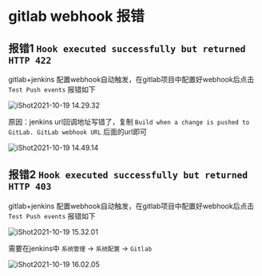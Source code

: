 # gitlab webhook 报错 

## 报错1 `Hook executed successfully but returned HTTP 422`



gitlab+jenkins 配置webhook自动触发，在gitlab项目中配置好webhook后点击 `Test Push events` 报错如下

![iShot2021-10-19 14.29.32](https://gitea.pptfz.cn/pptfz/picgo-images/raw/branch/master/img/iShot2021-10-19%2014.29.32.png)



原因：jenkins url回调地址写错了，复制 `Build when a change is pushed to GitLab. GitLab webhook URL` 后面的url即可



![iShot2021-10-19 14.49.14](https://gitea.pptfz.cn/pptfz/picgo-images/raw/branch/master/img/iShot2021-10-19%2014.49.14.png)







## 报错2 `Hook executed successfully but returned HTTP 403`

gitlab+jenkins 配置webhook自动触发，在gitlab项目中配置好webhook后点击 `Test Push events` 报错如下

![iShot2021-10-19 15.32.01](https://gitea.pptfz.cn/pptfz/picgo-images/raw/branch/master/img/iShot2021-10-19%2015.32.01.png)





需要在jenkins中 `系统管理` -> `系统配置` -> `Gitlab` 

![iShot2021-10-19 16.02.05](https://gitea.pptfz.cn/pptfz/picgo-images/raw/branch/master/img/iShot2021-10-19%2016.02.05.png)












